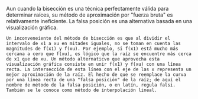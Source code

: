 Aun cuando la bisección es una técnica perfectamente válida para determinar raíces, su método de aproximación por "fuerza bruta" es relativamente ineficiente. La falsa posición es una alternativa basada en una visualización gráfica.

    Un inconveneiente del método de bisección es que al dividir el intervalo de x1 a xu en mitades iguales, no se toman en cuenta las magnitudes de f(x1) y f(xu). Por ejemplo, si f(x1) está mucho más cercana a cero que f(xu), es lógico que la raíz se encuentre más cerca de x1 que de xu. Un método alternaticvo que aprovecha esta visualización gráfica consiste en unir f(x1) y f(xu) con una línea recta. La intersección de esta línea con el eje de las x representa un mejor aproximación de la raíz. El hecho de que se reemplace la curva por una línea recta de una "falsa posición" de la raíz; de aquí el nombre de método de la falsa posición, o en latín, regula falsi. También se le conoce como método de interpolación lineal.
